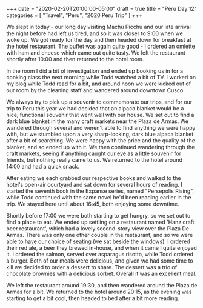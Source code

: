+++
date = "2020-02-20T20:00:00-05:00"
draft = true
title = "Peru Day 12"
categories = [ "Travel", "Peru", "2020 Peru Trip" ]
+++

We slept in today - our long day visiting Machu Picchu and our late arrival the night before had left us tired, and so it was closer to 9:00 when we woke up. We got ready for the day and then headed down for breakfast at the hotel restaurant. The buffet was again quite good - I ordered an omlette with ham and cheese which came out quite tasty. We left the restaurant shortly after 10:00 and then returned to the hotel room.

In the room I did a bit of investigation and ended up booking us in for a cooking class the next morning while Todd watched a bit of TV. I worked on my blog while Todd read for a bit, and around noon we were kicked out of our room by the cleaning staff and wandered around downtown Cusco.

We always try to pick up a souvenir to commemorate our trips, and for our trip to Peru this year we had decided that an alpaca blanket would be a nice, functional souvenir that went well with our house. We set out to find a dark blue blanket in the many craft markets near the Plaza de Armas. We wandered through several and weren't able to find anything we were happy with, but we stumbled upon a very sharp-looking, dark blue alpaca blanket after a bit of searching. We were happy with the price and the quality of the blanket, and so ended up with it. We then continued wandering through the craft markets, seeing if anything caught our eye as a little souvenir for friends, but nothing really came to us. We returned to the hotel around 14:00 and had a quick snack.

After eating we each grabbed our respective books and walked to the hotel's open-air courtyard and sat down for several hours of reading. I started the seventh book in the Expanse series, named "Persepolis Rising", while Todd continued with the same novel he'd been reading earlier in the trip. We stayed here until about 16:45, both enjoying some downtime.

Shortly before 17:00 we were both starting to get hungry, so we set out to find a place to eat. We ended up settling on a restaurant named 'Hanz craft beer restaurant', which had a lovely second-story view over the Plaza De Armas. There was only one other couple in the restaurant, and so we were able to have our choice of seating (we sat beside the windows). I ordered their red ale, a beer they brewed in-house, and when it came I quite enjoyed it. I ordered the salmon, served over asparagus risotto, while Todd ordered a burger. Both of our meals were delicious, and given we had some time to kill we decided to order a dessert to share. The dessert was a trio of chocolate brownies with a delicious sorbet. Overall it was an excellent meal.

We left the restaurant around 19:30, and then wandered around the Plaza de Armas for a bit. We returned to the hotel around 20:15, as the evening was starting to get a bit cool, then headed to bed after a bit more reading.

